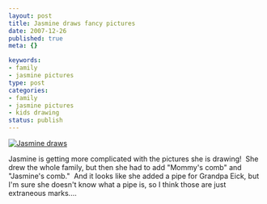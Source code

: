 ```yaml
--- 
layout: post
title: Jasmine draws fancy pictures
date: 2007-12-26
published: true
meta: {}

keywords: 
- family
- jasmine pictures
type: post
categories: 
- family
- jasmine pictures
- kids drawing
status: publish
---
```



[![Jasmine draws](http://media.eick.us/2011/05/1810711144_789b780b1a.jpg)](http://www.flickr.com/photos/19429588@N00/1810711144/ "Jasmine draws")



Jasmine is getting more complicated with the pictures she is drawing!  She drew the whole family, but then she had to add "Mommy's comb" and "Jasmine's comb."  And it looks like she added a pipe for Grandpa Eick, but I'm sure she doesn't know what a pipe is, so I think those are just extraneous marks....

